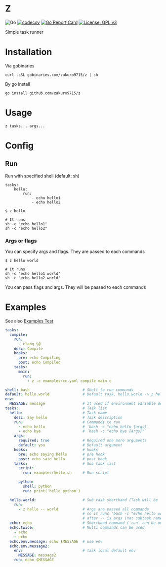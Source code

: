 # Z

![Go](https://github.com/zakuro9715/z/workflows/Go/badge.svg)
[![codecov](https://codecov.io/gh/zakuro9715/z/branch/main/graph/badge.svg?token=K937ZYFF9Z)](https://codecov.io/gh/zakuro9715/z)
[![Go Report Card](https://goreportcard.com/badge/github.com/zakuro9715/z)](https://goreportcard.com/report/github.com/zakuro9715/z)
[![License: GPL v3](https://img.shields.io/badge/License-GPLv3-blue.svg)](https://www.gnu.org/licenses/gpl-3.0)


Simple task runner

# Installation

Via gobinaries

```
curl -sSL gobinaries.com/zakuro9715/z | sh
```

By go install

```
go install github.com/zakuro9715/z
```

# Usage

```
z tasks... args...
```

# Config

## Run

Run with specified shell (default: sh)

```
tasks:
    hello:
        run:
            - echo hello1
            - echo hello2
```

```
$ z hello

# It runs
sh -c "echo hello1"
sh -c "echo hello2"
```

### Args or flags

You can specify args and flags. They are passed to each commands

```
$ z hello world

# It runs
sh -c "echo hello1 world"
sh -c "echo hello2 world"
```

You can pass flags and args. They will be passed to each commands



# Examples

See also [Examples Test](./examples_test.go)

```examples/cc.yaml
tasks:
  compile:
    run:
      - clang $@
    desc: Compile
    hooks:
      pre: echo Compiling
      post: echo Compiled
    tasks:
      main:
        run:
          - z -c examples/cc.yaml compile main.c
```

```examples/hello.yaml
shell: bash                        # Shell to run commands
default: hello.world               # Default task. hello.world -> z hello world
env:
  MESSAGE: message                 # It used if environment variable does not exist.
tasks:                             # Task list
  hello:                           # Task name
    desc: Say hello                # Task description
    run:                           # Commands to run
      - echo hello                 # `bash -c "echo hello {args}`
      - echo bye                   # `bash -c "echo bye {args}"`
    args:
      required: true               # Required one more arguments
      default: you                 # Default argument
    hooks:                         # hooks
      pre: echo saying hello       # pre hook
      post: echo said hello        # post hook
    tasks:                         # Sub task list
      script:
        run: examples/hello.sh     # Run script

      python:
        shell: python
        run: print('hello python')

  hello.world:                     # Sub task shorthand (Task will be 'z hello world')
    run:
      - z hello -- world           # Args are passed all commands
                                   # so it runs 'bash -c "echo hello world"' and 'bash -c "echo bye world"
                                   # after -- is args (not subtask name)
  echo: echo                       # Shorthand command ('run' can be omitted').
  echo.twice:                      # Multi commands can be used
    - echo
    - echo
  echo.env.message: echo $MESSAGE  # use env
  echo.env.message2:
    env:                           # task local default env
      MESSAGE: message2
    run: echo $MESSAGE
```
